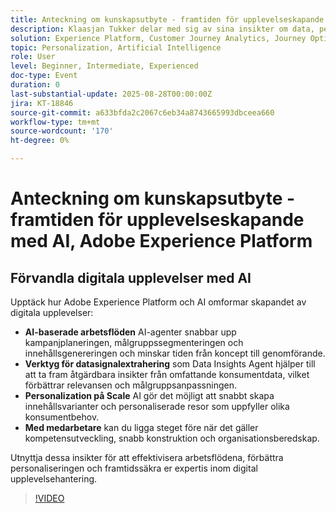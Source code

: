 ```yaml
---
title: Anteckning om kunskapsutbyte - framtiden för upplevelseskapande med AI, Adobe Experience Platform
description: Klaasjan Tukker delar med sig av sina insikter om data, personalisering, organisationsberedskap och AI-assistenternas roll när det gäller att påskynda skapandet av upplevelser. Lär dig hur lärarna kan bemästra uppmaningar, utnyttja agentsamordning och utöka sina färdigheter för att ligga steget före.
solution: Experience Platform, Customer Journey Analytics, Journey Optimizer, Real-Time Customer Data Platform
topic: Personalization, Artificial Intelligence
role: User
level: Beginner, Intermediate, Experienced
doc-type: Event
duration: 0
last-substantial-update: 2025-08-28T00:00:00Z
jira: KT-18846
source-git-commit: a633bfda2c2067c6eb34a8743665993dbceea660
workflow-type: tm+mt
source-wordcount: '170'
ht-degree: 0%

---
```



# Anteckning om kunskapsutbyte - framtiden för upplevelseskapande med AI, Adobe Experience Platform

## Förvandla digitala upplevelser med AI

Upptäck hur Adobe Experience Platform och AI omformar skapandet av digitala upplevelser:

* **AI-baserade arbetsflöden** AI-agenter snabbar upp kampanjplaneringen, målgruppssegmenteringen och innehållsgenereringen och minskar tiden från koncept till genomförande.
* **Verktyg för datasignalextrahering** som Data Insights Agent hjälper till att ta fram åtgärdbara insikter från omfattande konsumentdata, vilket förbättrar relevansen och målgruppsanpassningen.
* **Personalization på Scale** AI gör det möjligt att snabbt skapa innehållsvarianter och personaliserade resor som uppfyller olika konsumentbehov.
* **Med medarbetare** kan du ligga steget före när det gäller kompetensutveckling, snabb konstruktion och organisationsberedskap.

Utnyttja dessa insikter för att effektivisera arbetsflödena, förbättra personaliseringen och framtidssäkra er expertis inom digital upplevelsehantering.


>[!VIDEO](https://video.tv.adobe.com/v/3471359/?learn=on&enablevpops&captions=swe)